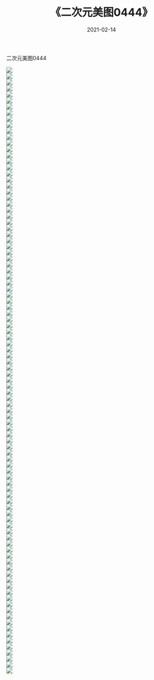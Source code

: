 ﻿---
layout: post
title:  《二次元美图0444》
date:   2021-02-14
img: http://imgx.orgx.ga/二次元/2021/二次元美图0444/000.jpg
categories: [美女, 清纯, 唯美]
---

二次元美图0444

 ![](http://imgx.orgx.ga/二次元/2021/二次元美图0444/001.jpg) <br>![](http://imgx.orgx.ga/二次元/2021/二次元美图0444/002.jpg) <br>![](http://imgx.orgx.ga/二次元/2021/二次元美图0444/003.jpg) <br>![](http://imgx.orgx.ga/二次元/2021/二次元美图0444/004.jpg) <br>![](http://imgx.orgx.ga/二次元/2021/二次元美图0444/005.jpg) <br>![](http://imgx.orgx.ga/二次元/2021/二次元美图0444/006.jpg) <br>![](http://imgx.orgx.ga/二次元/2021/二次元美图0444/007.jpg) <br>![](http://imgx.orgx.ga/二次元/2021/二次元美图0444/008.jpg) <br>![](http://imgx.orgx.ga/二次元/2021/二次元美图0444/009.jpg) <br>![](http://imgx.orgx.ga/二次元/2021/二次元美图0444/010.jpg) <br>![](http://imgx.orgx.ga/二次元/2021/二次元美图0444/011.jpg) <br>![](http://imgx.orgx.ga/二次元/2021/二次元美图0444/012.jpg) <br>![](http://imgx.orgx.ga/二次元/2021/二次元美图0444/013.jpg) <br>![](http://imgx.orgx.ga/二次元/2021/二次元美图0444/014.jpg) <br>![](http://imgx.orgx.ga/二次元/2021/二次元美图0444/015.jpg) <br>![](http://imgx.orgx.ga/二次元/2021/二次元美图0444/016.jpg) <br>![](http://imgx.orgx.ga/二次元/2021/二次元美图0444/017.jpg) <br>![](http://imgx.orgx.ga/二次元/2021/二次元美图0444/018.jpg) <br>![](http://imgx.orgx.ga/二次元/2021/二次元美图0444/019.jpg) <br>![](http://imgx.orgx.ga/二次元/2021/二次元美图0444/020.jpg) <br>![](http://imgx.orgx.ga/二次元/2021/二次元美图0444/021.jpg) <br>![](http://imgx.orgx.ga/二次元/2021/二次元美图0444/022.jpg) <br>![](http://imgx.orgx.ga/二次元/2021/二次元美图0444/023.jpg) <br>![](http://imgx.orgx.ga/二次元/2021/二次元美图0444/024.jpg) <br>![](http://imgx.orgx.ga/二次元/2021/二次元美图0444/025.jpg) <br>![](http://imgx.orgx.ga/二次元/2021/二次元美图0444/026.jpg) <br>![](http://imgx.orgx.ga/二次元/2021/二次元美图0444/027.jpg) <br>![](http://imgx.orgx.ga/二次元/2021/二次元美图0444/028.jpg) <br>![](http://imgx.orgx.ga/二次元/2021/二次元美图0444/029.jpg) <br>![](http://imgx.orgx.ga/二次元/2021/二次元美图0444/030.jpg) <br>![](http://imgx.orgx.ga/二次元/2021/二次元美图0444/031.jpg) <br>![](http://imgx.orgx.ga/二次元/2021/二次元美图0444/032.jpg) <br>![](http://imgx.orgx.ga/二次元/2021/二次元美图0444/033.jpg) <br>![](http://imgx.orgx.ga/二次元/2021/二次元美图0444/034.jpg) <br>![](http://imgx.orgx.ga/二次元/2021/二次元美图0444/035.jpg) <br>![](http://imgx.orgx.ga/二次元/2021/二次元美图0444/036.jpg) <br>![](http://imgx.orgx.ga/二次元/2021/二次元美图0444/037.jpg) <br>![](http://imgx.orgx.ga/二次元/2021/二次元美图0444/038.jpg) <br>![](http://imgx.orgx.ga/二次元/2021/二次元美图0444/039.jpg) <br>![](http://imgx.orgx.ga/二次元/2021/二次元美图0444/040.jpg) <br>![](http://imgx.orgx.ga/二次元/2021/二次元美图0444/041.jpg) <br>![](http://imgx.orgx.ga/二次元/2021/二次元美图0444/042.jpg) <br>![](http://imgx.orgx.ga/二次元/2021/二次元美图0444/043.jpg) <br>![](http://imgx.orgx.ga/二次元/2021/二次元美图0444/044.jpg) <br>![](http://imgx.orgx.ga/二次元/2021/二次元美图0444/045.jpg) <br>![](http://imgx.orgx.ga/二次元/2021/二次元美图0444/046.jpg) <br>![](http://imgx.orgx.ga/二次元/2021/二次元美图0444/047.jpg) <br>![](http://imgx.orgx.ga/二次元/2021/二次元美图0444/048.jpg) <br>![](http://imgx.orgx.ga/二次元/2021/二次元美图0444/049.jpg) <br>![](http://imgx.orgx.ga/二次元/2021/二次元美图0444/050.jpg) <br>![](http://imgx.orgx.ga/二次元/2021/二次元美图0444/051.jpg) <br>![](http://imgx.orgx.ga/二次元/2021/二次元美图0444/052.jpg) <br>![](http://imgx.orgx.ga/二次元/2021/二次元美图0444/053.jpg) <br>![](http://imgx.orgx.ga/二次元/2021/二次元美图0444/054.jpg) <br>![](http://imgx.orgx.ga/二次元/2021/二次元美图0444/055.jpg) <br>![](http://imgx.orgx.ga/二次元/2021/二次元美图0444/056.jpg) <br>![](http://imgx.orgx.ga/二次元/2021/二次元美图0444/057.jpg) <br>![](http://imgx.orgx.ga/二次元/2021/二次元美图0444/058.jpg) <br>![](http://imgx.orgx.ga/二次元/2021/二次元美图0444/059.jpg) <br>![](http://imgx.orgx.ga/二次元/2021/二次元美图0444/060.jpg) <br>![](http://imgx.orgx.ga/二次元/2021/二次元美图0444/061.jpg) <br>![](http://imgx.orgx.ga/二次元/2021/二次元美图0444/062.jpg) <br>![](http://imgx.orgx.ga/二次元/2021/二次元美图0444/063.jpg) <br>![](http://imgx.orgx.ga/二次元/2021/二次元美图0444/064.jpg) <br>![](http://imgx.orgx.ga/二次元/2021/二次元美图0444/065.jpg) <br>![](http://imgx.orgx.ga/二次元/2021/二次元美图0444/066.jpg) <br>![](http://imgx.orgx.ga/二次元/2021/二次元美图0444/067.jpg) <br>![](http://imgx.orgx.ga/二次元/2021/二次元美图0444/068.jpg) <br>![](http://imgx.orgx.ga/二次元/2021/二次元美图0444/069.jpg) <br>![](http://imgx.orgx.ga/二次元/2021/二次元美图0444/070.jpg) <br>![](http://imgx.orgx.ga/二次元/2021/二次元美图0444/071.jpg) <br>![](http://imgx.orgx.ga/二次元/2021/二次元美图0444/072.jpg) <br>![](http://imgx.orgx.ga/二次元/2021/二次元美图0444/073.jpg) <br>![](http://imgx.orgx.ga/二次元/2021/二次元美图0444/074.jpg) <br>![](http://imgx.orgx.ga/二次元/2021/二次元美图0444/075.jpg) <br>![](http://imgx.orgx.ga/二次元/2021/二次元美图0444/076.jpg) <br>![](http://imgx.orgx.ga/二次元/2021/二次元美图0444/077.jpg) <br>![](http://imgx.orgx.ga/二次元/2021/二次元美图0444/078.jpg) <br>![](http://imgx.orgx.ga/二次元/2021/二次元美图0444/079.jpg) <br>![](http://imgx.orgx.ga/二次元/2021/二次元美图0444/080.jpg) <br>![](http://imgx.orgx.ga/二次元/2021/二次元美图0444/081.jpg) <br>![](http://imgx.orgx.ga/二次元/2021/二次元美图0444/082.jpg) <br>![](http://imgx.orgx.ga/二次元/2021/二次元美图0444/083.jpg) <br>![](http://imgx.orgx.ga/二次元/2021/二次元美图0444/084.jpg) <br>![](http://imgx.orgx.ga/二次元/2021/二次元美图0444/085.jpg) <br>![](http://imgx.orgx.ga/二次元/2021/二次元美图0444/086.jpg) <br>![](http://imgx.orgx.ga/二次元/2021/二次元美图0444/087.jpg) <br>![](http://imgx.orgx.ga/二次元/2021/二次元美图0444/088.jpg) <br>![](http://imgx.orgx.ga/二次元/2021/二次元美图0444/089.jpg) <br>![](http://imgx.orgx.ga/二次元/2021/二次元美图0444/090.jpg) <br>![](http://imgx.orgx.ga/二次元/2021/二次元美图0444/091.jpg) <br>![](http://imgx.orgx.ga/二次元/2021/二次元美图0444/092.jpg) <br>![](http://imgx.orgx.ga/二次元/2021/二次元美图0444/093.jpg) <br>![](http://imgx.orgx.ga/二次元/2021/二次元美图0444/094.jpg) <br>![](http://imgx.orgx.ga/二次元/2021/二次元美图0444/095.jpg) <br>![](http://imgx.orgx.ga/二次元/2021/二次元美图0444/096.jpg) <br>![](http://imgx.orgx.ga/二次元/2021/二次元美图0444/097.jpg) <br>![](http://imgx.orgx.ga/二次元/2021/二次元美图0444/098.jpg) <br>![](http://imgx.orgx.ga/二次元/2021/二次元美图0444/099.jpg) <br>![](http://imgx.orgx.ga/二次元/2021/二次元美图0444/100.jpg) <br>